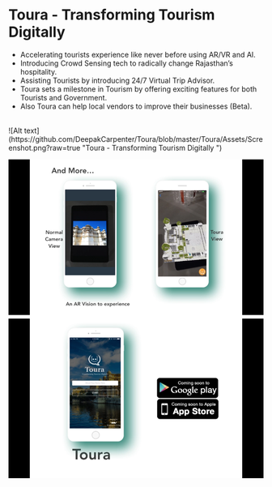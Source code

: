 # Toura - Transforming Tourism Digitally 

- Accelerating tourists experience like never before using AR/VR and AI.
- Introducing Crowd Sensing tech to radically change Rajasthan’s hospitality.
- Assisting Tourists by introducing 24/7 Virtual Trip Advisor.
- Toura sets a milestone in Tourism by offering exciting features for both Tourists and Government.
- Also Toura can help local vendors to improve their businesses (Beta).
<br />
![Alt text](https://github.com/DeepakCarpenter/Toura/blob/master/Toura/Assets/Screenshot.png?raw=true "Toura - Transforming Tourism Digitally ")

![Alt text](https://github.com/DeepakCarpenter/Toura/blob/master/Toura/Assets/Screenshot.png?raw=true "Toura - Transforming Tourism Digitally")
